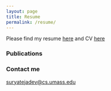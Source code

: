 ```yaml
---
layout: page
title: Resume
permalink: /resume/
---
```


Please find my resume [here](Resume_SuryaTejaD.pdf) and  CV [here](Resume_SuryaTejaD.pdf)

### Publications

### Contact me

[suryatejadev@cs.umass.edu](mailto:suryatejadev@cs.umass.edu)
